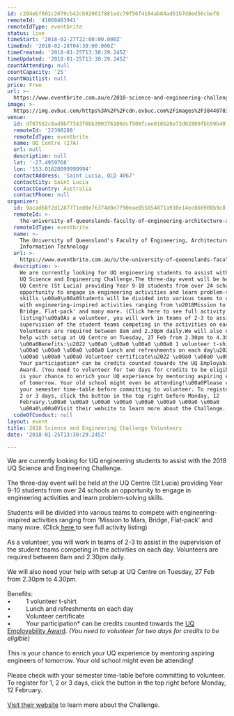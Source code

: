 ```yaml
---
id: c204ebf601c2079cb42cb92961f881edc79f56f4164ab84ad61b7d8ed56cbef0
remoteId: '41068483941'
remoteIdType: eventbrite
status: live
timeStart: '2018-02-27T22:00:00.000Z'
timeEnd: '2018-02-28T04:30:00.000Z'
timeCreated: '2018-01-25T13:30:29.245Z'
timeUpdated: '2018-01-25T13:30:29.245Z'
countAttending: null
countCapacity: '25'
countWaitlist: null
price: Free
url: >-
  https://www.eventbrite.com.au/e/2018-science-and-engineering-challenge-volunteers-tickets-41068483941?aff=ebapi
image: >-
  https://img.evbuc.com/https%3A%2F%2Fcdn.evbuc.com%2Fimages%2F38440783%2F12353546711%2F1%2Foriginal.jpg?s=d5ba724def5c001111bab77acbb41f95
venue:
  id: df07582c8ad9bf7343f6bb390376106dcf508fcee018b28e73d02860fbb59b40
  remoteId: '22398288'
  remoteIdType: eventbrite
  name: UQ Centre (27A)
  url: null
  description: null
  lat: '-27.4959768'
  lon: '153.01628099999994'
  contactAddress: 'Saint Lucia, QLD 4067'
  contactCity: Saint Lucia
  contactCountry: Australia
  contactPhone: null
organizer:
  id: 9acad68f2d1287771ed0e76374d0e7f90eae055854871a930e14ec866900b9c8
  remoteId: >-
    the-university-of-queenslands-faculty-of-engineering-architecture-amp-information-technology-6567443537
  remoteIdType: eventbrite
  name: >-
    The University of Queensland's Faculty of Engineering, Architecture \u0026
    Information Technology
  url: >-
    https://www.eventbrite.com.au/o/the-university-of-queenslands-faculty-of-engineering-architecture-amp-information-technology-6567443537
  description: >-
    We are currently looking for UQ engineering students to assist with the 2018
    UQ Science and Engineering Challenge.The three-day event will be held at the
    UQ Centre (St Lucia) providing Year 9-10 students from over 24 schools an
    opportunity to engage in engineering activities and learn problem-solving
    skills.\u00a0\u00a0Students will be divided into various teams to compete
    with engineering-inspired activities ranging from \u2018Mission to Mars,
    Bridge, Flat-pack' and many more. (Click here to see full activity
    listing)\u00a0As a volunteer, you will work in teams of 2-3 to assist in the
    supervision of the student teams competing in the activities on each day.
    Volunteers are required between 8am and 2.30pm daily.We will also need your
    help with setup at UQ Centre on Tuesday, 27 Feb from 2.30pm to 4.30pm.
    \u00a0Benefits:\u2022 \u00a0 \u00a0 \u00a0 \u00a0 1 volunteer t-shirt\u2022
    \u00a0 \u00a0 \u00a0 \u00a0 Lunch and refreshments on each day\u2022 \u00a0
    \u00a0 \u00a0 \u00a0 Volunteer certificate\u2022 \u00a0 \u00a0 \u00a0 \u00a0
    Your participation* can be credits counted towards the UQ Employability
    Award. (You need to volunteer for two days for credits to be eligible)This
    is your chance to enrich your UQ experience by mentoring aspiring engineers
    of tomorrow. Your old school might even be attending!\u00a0Please check with
    your semester time-table before committing to volunteer. To register for 1,
    2 or 3 days, click the button in the top right before Monday, 12
    February.\u00a0 \u00a0 \u00a0 \u00a0 \u00a0 \u00a0 \u00a0 \u00a0
    \u00a0\u00a0Visit their website to learn more about the Challenge.
  codeOfConduct: null
layout: event
title: 2018 Science and Engineering Challenge Volunteers
date: '2018-01-25T13:30:29.245Z'

---
```

<P>We are currently looking for UQ engineering students to assist with the 2018 UQ Science and Engineering Challenge.<BR><BR>The three-day event will be held at the UQ Centre (St Lucia) providing Year 9-10 students from over 24 schools an opportunity to engage in engineering activities and learn problem-solving skills. <BR> <BR>Students will be divided into various teams to compete with engineering-inspired activities ranging from ‘Mission to Mars, Bridge, Flat-pack' and many more. (Click<A HREF="https://www.eait.uq.edu.au/uq-science-and-engineering-challenge-2018" TARGET="_blank" REL="noreferrer noopener nofollow noopener noreferrer nofollow"><SPAN> here</SPAN> </A>to see full activity listing)<BR> <BR>As a volunteer, you will work in teams of 2-3 to assist in the supervision of the student teams competing in the activities on each day. Volunteers are required between 8am and 2.30pm daily.<BR><BR>We will also need your help with setup at UQ Centre on Tuesday, 27 Feb from 2.30pm to 4.30pm.  <BR><BR>Benefits:<BR>•         1 volunteer t-shirt<BR>•         Lunch and refreshments on each day<BR>•         Volunteer certificate<BR>•         Your participation* can be credits counted towards the <A HREF="https://employability.uq.edu.au/award" TARGET="_blank" REL="noreferrer noopener nofollow noopener noreferrer nofollow"><SPAN>UQ Employability Award</SPAN></A>.<I> (You need to volunteer for two days for credits to be eligible)</I><BR><BR>This is your chance to enrich your UQ experience by mentoring aspiring engineers of tomorrow. Your old school might even be attending!<BR> <BR>Please check with your semester time-table before committing to volunteer. To register for 1, 2 or 3 days, c<SPAN>lick the button in the top right before Monday, 12 February.</SPAN><BR>                  <BR><A HREF="http://www.newcastle.edu.au/about-uon/governance-and-leadership/faculties-and-schools/faculty-of-engineering-and-built-environment/science-and-engineering-challenge/about-us" TARGET="_blank" REL="noreferrer noopener nofollow noopener noreferrer nofollow"><SPAN>Visit their website</SPAN></A> to learn more about the Challenge.</P>
